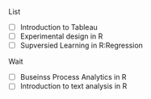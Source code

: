 List
- [ ] Introduction to Tableau
- [ ] Experimental design in R
- [ ] Supversied Learning in R:Regression

Wait
- [ ] Buseinss Process Analytics in R
- [ ] Introduction to text analysis in R
